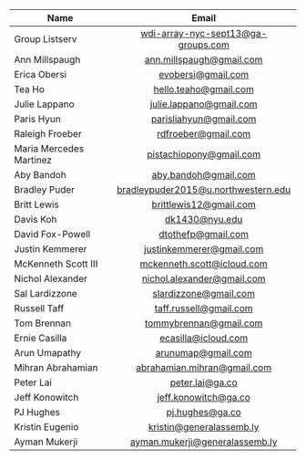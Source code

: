 |Name | Email|
| ------------- |:-------------:| 
|Group Listserv | wdi-array-nyc-sept13@ga-groups.com
|Ann Millspaugh |  ann.millspaugh@gmail.com
|Erica Obersi  | evobersi@gmail.com
|Tea Ho |  hello.teaho@gmail.com
|Julie Lappano | julie.lappano@gmail.com
|Paris Hyun | parisliahyun@gmail.com
|Raleigh Froeber | rdfroeber@gmail.com
|Maria Mercedes Martinez  | pistachiopony@gmail.com
|Aby Bandoh | aby.bandoh@gmail.com
|Bradley Puder | bradleypuder2015@u.northwestern.edu
|Britt Lewis | brittlewis12@gmail.com
|Davis Koh | dk1430@nyu.edu
|David Fox-Powell | dtothefp@gmail.com
|Justin Kemmerer | justinkemmerer@gmail.com
|McKenneth Scott III | mckenneth.scott@icloud.com
|Nichol Alexander | nichol.alexander@gmail.com
|Sal Lardizzone | slardizzone@gmail.com
|Russell Taff | taff.russell@gmail.com
|Tom Brennan | tommybrennan@gmail.com
|Ernie Casilla | ecasilla@icloud.com
|Arun Umapathy | arunumap@gmail.com
|Mihran Abrahamian| abrahamian.mihran@gmail.com
|Peter Lai | peter.lai@ga.co
|Jeff Konowitch | jeff.konowitch@ga.co
|PJ Hughes | pj.hughes@ga.co
|Kristin Eugenio| kristin@generalassemb.ly
|Ayman Mukerji| ayman.mukerji@generalassemb.ly
